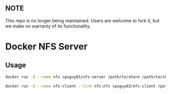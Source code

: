 ## NOTE

This repo is no longer being maintained. Users are welcome to fork it, but we make no warranty of its functionality.

Docker NFS Server
================

Usage
----
```bash
docker run -d --name nfs cpuguy83/nfs-server /path/to/share /path/to/share2 /path/to/shareN
```

```bash
docker run -d --name nfs-client --link nfs:nfs cpuguy83/nfs-client /path/on/nfs/server:/path/on/client
``` 
